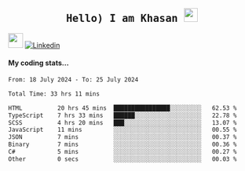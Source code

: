 <h2 align='center'><samp><strong>Hello) I am Khasan <img src="https://media.giphy.com/media/hvRJCLFzcasrR4ia7z/giphy.gif" width="28px" height="28px"></strong></samp></h2>

<img src="https://media.giphy.com/media/WUlplcMpOCEmTGBtBW/giphy.gif" width="30"> [![Linkedin](https://img.shields.io/badge/LinkedIn-Khasan%20Rashidov-blue?logo=Linkedin&logoColor=blue&labelColor=black&style=flat-square)](https://www.linkedin.com/in/khasanr)  

#### My coding stats...
<!--START_SECTION:waka-->

```txt
From: 18 July 2024 - To: 25 July 2024

Total Time: 33 hrs 11 mins

HTML          20 hrs 45 mins  ████████████████░░░░░░░░░   62.53 %
TypeScript    7 hrs 33 mins   ██████░░░░░░░░░░░░░░░░░░░   22.78 %
SCSS          4 hrs 20 mins   ███░░░░░░░░░░░░░░░░░░░░░░   13.07 %
JavaScript    11 mins         ░░░░░░░░░░░░░░░░░░░░░░░░░   00.55 %
JSON          7 mins          ░░░░░░░░░░░░░░░░░░░░░░░░░   00.37 %
Binary        7 mins          ░░░░░░░░░░░░░░░░░░░░░░░░░   00.36 %
C#            5 mins          ░░░░░░░░░░░░░░░░░░░░░░░░░   00.27 %
Other         0 secs          ░░░░░░░░░░░░░░░░░░░░░░░░░   00.03 %
```

<!--END_SECTION:waka-->

<!---
khasanrashidov/khasanrashidov is a ✨ special ✨ repository because its `README.md` (this file) appears on your GitHub profile.
You can click the Preview link to take a look at your changes.
--->
